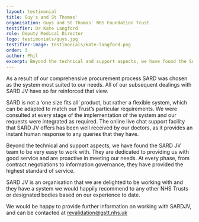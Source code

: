 ```yaml
---
layout: testimonial
title: Guy's and St Thomas'
organisation: Guys and St Thomas' NHS Foundation Trust
testifier: Dr Kate Langford
role: Deputy Medical Director
logo: testimonials/guys.jpg
testifier-image: testimonials/kate-langford.png
order: 3
author: Phil
excerpt: Beyond the technical and support aspects, we have found the SARD JV team to be very easy to work with. They are dedicated to providing us with good service and are proactive in meeting our needs. At every phase, from contract negotiations to information governance, they have provided the highest standard of service. SARD JV is an organisation that we are delighted to be working with and they have a system we would happily recommend to any other NHS Trusts or designated bodies based on our experience to date.
---
```


As a result of our comprehensive procurement process SARD was chosen as the system most suited to our needs. All of our subsequent dealings with SARD JV have so far reinforced that view.

SARD is not a ‘one size fits all’ product, but rather a flexible system, which can be adapted to match our Trust’s particular requirements. We were consulted at every stage of the implementation of the system and our requests were integrated as required. The online live chat support facility that SARD JV offers has been well received by our doctors, as it provides an instant human response to any queries that they have.

Beyond the technical and support aspects, we have found the SARD JV team to be very easy to work with. They are dedicated to providing us with good service and are proactive in meeting our needs. At every phase, from contract negotiations to information governance, they have provided the highest standard of service.

SARD JV is an organisation that we are delighted to be working with and they have a system we would happily recommend to any other NHS Trusts or designated bodies based on our experience to date.

We would be happy to provide further information on working with SARDJV, and can be contacted at revalidation@gstt.nhs.uk






